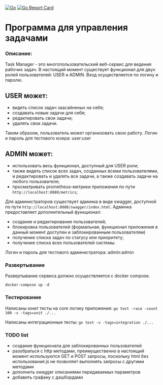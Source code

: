 [![Go](https://github.com/romakorinenko/task-manager/workflows/tests.yml/badge.svg?branch=master)](https://github.com/romakorinenko/task-manager/actions)
[![Go Report Card](https://goreportcard.com/badge/github.com/romakorinenko/task-manager)](https://goreportcard.com/report/github.com/romakorinenko/task-manager)

# Программа для управления задачами

### Описание:
Task Manager - это многопользовательский веб-сервис для ведения рабочих задач. В настоящий момент существует функционал 
для двух ролей пользователей: USER и ADMIN. Вход осуществляется по логину и паролю.

## USER может:
- видеть список задач заасайненых на себя;
- создавать новые задачи для себя;
- редактировать свои задачи;
- удалять свои задачи.

Таким образом, пользователь может организовать свою работу. Логин и пароль для тестового юзера: user:user

## ADMIN может:
- использовать весь функционал, доступный для USER роли;
- также видеть список всех задач, созданных всеми пользователями, и редактировать и удалять все задачи, 
а также создавать задачи на любого пользователя;
- просматривать prometheus-метрики приложения по пути `http://localhost:8080/metrics`;

Для администраторов существует админка в виде swagger, доступной по пути `http://localhost:8080/swagger/index.html`.
Админка предоставляет дополнительный функционал:
- создание и редактирование пользователей;
- блокировка пользователей (формальная, функционал приложения в данный момент доступен и заблокированным пользователям)
- получение списка задач по статусу или приоритету;
- получение списка всех пользователей системы.

Логин и пароль для тестового администратора: admin:admin

### Развертывание
Развертывание сервиса должно осуществляется с docker compose.

`docker-compose up -d`

### Тестирование
Написаны юнит тесты на core логику приложения:
`go test -race -count 100 -v -tags=unit ./...`

Написаны интеграционные тесты:
`go test -v -tags=integration ./...`

### TODO list
- создание функционала для заблокированных пользователей 
- разобраться с http методами, преимущественно в настоящий момент используются GET и POST запросы, поскольку html
без использования js не позволяет выполнять запросы с другими методами
- дополнить swagger описаниями передаваемых параметров
- добавить графану с дэшбордами
